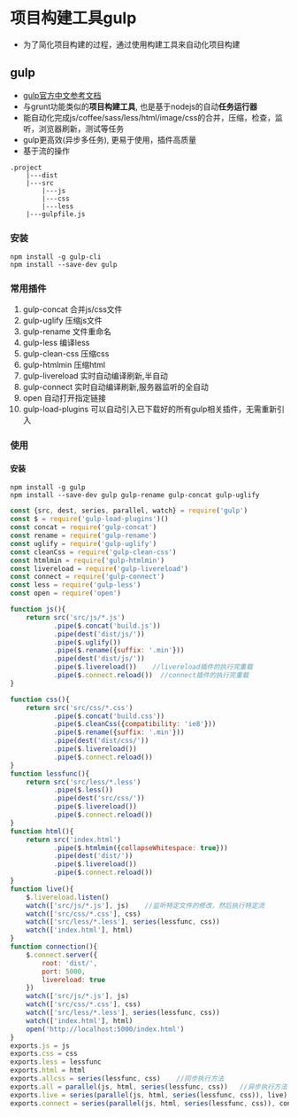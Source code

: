 # 项目构建工具gulp
* 为了简化项目构建的过程，通过使用构建工具来自动化项目构建
## gulp
* [gulp官方中文参考文档](www.gulpjs.com.cn)
* 与grunt功能类似的**项目构建工具**, 也是基于nodejs的自动**任务运行器**
* 能自动化完成js/coffee/sass/less/html/image/css的合并，压缩，检查，监听，浏览器刷新，测试等任务
* gulp更高效(异步多任务), 更易于使用，插件高质量
* 基于流的操作
```
.project
    |---dist
    |---src
        |---js
        |---css
        |---less
    |---gulpfile.js
```
### 安装
```
npm install -g gulp-cli
npm install --save-dev gulp
```
### 常用插件
1. gulp-concat  合并js/css文件
2. gulp-uglify  压缩js文件
3. gulp-rename  文件重命名
4. gulp-less    编译less
5. gulp-clean-css  压缩css
6. gulp-htmlmin  压缩html
7. gulp-livereload  实时自动编译刷新,半自动
8. gulp-connect  实时自动编译刷新,服务器监听的全自动
9. open      自动打开指定链接
10. gulp-load-plugins 可以自动引入已下载好的所有gulp相关插件，无需重新引入
### 使用
#### 安装
```
npm install -g gulp
npm install --save-dev gulp gulp-rename gulp-concat gulp-uglify
```
```javascript
const {src, dest, series, parallel, watch} = require('gulp')
const $ = require('gulp-load-plugins')()
const concat = require('gulp-concat')
const rename = require('gulp-rename')
const uglify = require('gulp-uglify')
const cleanCss = require('gulp-clean-css')
const htmlmin = require('gulp-htmlmin')
const livereload = require('gulp-livereload')
const connect = require('gulp-connect')
const less = require('gulp-less')
const open = require('open') 

function js(){
    return src('src/js/*.js')
           .pipe($.concat('build.js'))
           .pipe(dest('dist/js/'))
           .pipe($.uglify())
           .pipe($.rename({suffix: '.min'}))
           .pipe(dest('dist/js/'))
           .pipe($.livereload())    //livereload插件的执行完重载
           .pipe($.connect.reload())  //connect插件的执行完重载
}

function css(){
    return src('src/css/*.css')
           .pipe($.concat('build.css'))
           .pipe($.cleanCss({compatibility: 'ie8'}))
           .pipe($.rename({suffix: '.min'}))
           .pipe(dest('dist/css/'))
           .pipe($.livereload())
           .pipe($.connect.reload())
}
function lessfunc(){
    return src('src/less/*.less')
           .pipe($.less())
           .pipe(dest('src/css/'))
           .pipe($.livereload())
           .pipe($.connect.reload())
}
function html(){
    return src('index.html')
           .pipe($.htmlmin({collapseWhitespace: true}))
           .pipe(dest('dist/'))
           .pipe($.livereload())
           .pipe($.connect.reload())
}
function live(){
    $.livereload.listen()
    watch(['src/js/*.js'], js)    //监听特定文件的修改，然后执行特定流
    watch(['src/css/*.css'], css)
    watch(['src/less/*.less'], series(lessfunc, css))
    watch(['index.html'], html)
}
function connection(){
    $.connect.server({
        root: 'dist/',
        port: 5000,
        livereload: true
    })
    watch(['src/js/*.js'], js)
    watch(['src/css/*.css'], css)
    watch(['src/less/*.less'], series(lessfunc, css))
    watch(['index.html'], html)
    open('http://localhost:5000/index.html')
}
exports.js = js
exports.css = css
exports.less = lessfunc
exports.html = html
exports.allcss = series(lessfunc, css)    //同步执行方法
exports.all = parallel(js, html, series(lessfunc, css))   //异步执行方法
exports.live = series(parallel(js, html, series(lessfunc, css)), live)
exports.connect = series(parallel(js, html, series(lessfunc, css)), connection)
```
### 
